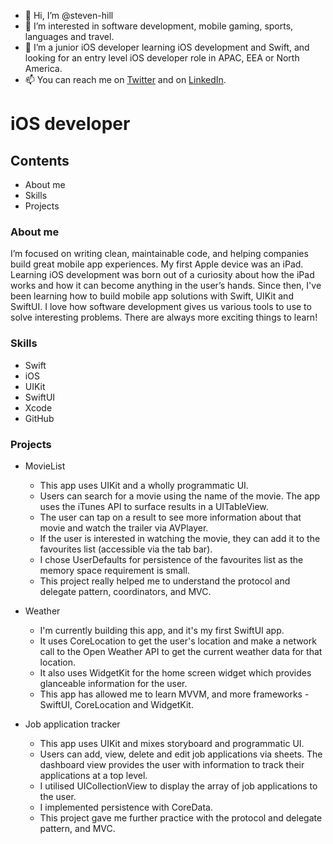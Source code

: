 - 👋 Hi, I’m @steven-hill
- 👀 I’m interested in software development, mobile gaming, sports, languages and travel.
- 🌱 I’m a junior iOS developer learning iOS development and Swift, and looking for an entry level iOS developer role in APAC, EEA or North America.
- 📫 You can reach me on [Twitter](https://twitter.com/H_Steven1) and on [LinkedIn](https://www.linkedin.com/in/steven-hill-570913230).


# iOS developer 

## Contents

- About me
- Skills
- Projects


### About me

I’m focused on writing clean, maintainable code, and helping companies build great mobile app experiences. My first Apple device was an iPad. Learning iOS development was born out of a curiosity about how the iPad works and how it can become anything in the user’s hands. Since then, I've been learning how to build mobile app solutions with Swift, UIKit and SwiftUI. I love how software development gives us various tools to use to solve interesting problems. There are always more exciting things to learn!


### Skills

- Swift
- iOS
- UIKit
- SwiftUI
- Xcode
- GitHub


### Projects

- MovieList
  - This app uses UIKit and a wholly programmatic UI.
  - Users can search for a movie using the name of the movie. The app uses the iTunes API to surface results in a UITableView.
  - The user can tap on a result to see more information about that movie and watch the trailer via AVPlayer.
  - If the user is interested in watching the movie, they can add it to the favourites list (accessible via the tab bar).
  - I chose UserDefaults for persistence of the favourites list as the memory space requirement is small.
  - This project really helped me to understand the protocol and delegate pattern, coordinators, and MVC.


- Weather
  - I'm currently building this app, and it's my first SwiftUI app.
  - It uses CoreLocation to get the user's location and make a network call to the Open Weather API to get the current weather data for that location.
  - It also uses WidgetKit for the home screen widget which provides glanceable information for the user.
  - This app has allowed me to learn MVVM, and more frameworks - SwiftUI, CoreLocation and WidgetKit.


- Job application tracker
  - This app uses UIKit and mixes storyboard and programmatic UI.
  - Users can add, view, delete and edit job applications via sheets. The dashboard view provides the user with information to track their applications at a top level.
  - I utilised UICollectionView to display the array of job applications to the user.
  - I implemented persistence with CoreData.
  - This project gave me further practice with the protocol and delegate pattern, and MVC.
